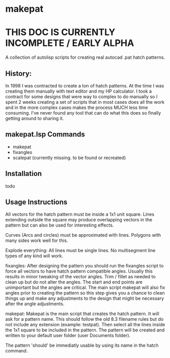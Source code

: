 # makepat

# THIS DOC IS CURRENTLY INCOMPLETE / EARLY ALPHA

A collection of autolisp scripts for creating real autocad .pat hatch patterns.

## History:
In 1998 I was contracted to create a ton of hatch patterns. At the time I was creating them manually with text editor and my HP calculator. I took a contract for some designs that were way to complex to do manually so I spent 2 weeks creating a set of scripts that in most cases does all the work and in the more complex cases makes the process MUCH less time consuming. I've never found any tool that can do what this does so finally getting around to sharing it.

## makepat.lsp Commands
* makepat
* fixangles
* scalepat (currently missing. to be found or recreated)

## Installation 
todo

## Usage Instructions
All vectors for the hatch pattern must be inside a 1x1 unit square. Lines extending outside the square may produce overlapping vectors in the pattern but can also be used for interesting effects.

Curves (Arcs and circles) must be approximated with lines. Polygons with many sides work well for this. 

Explode everything: All lines must be single lines. No multisegment line types of any kind will work.

fixangles: After designing the pattern you should run the fixangles script to force all vectors to have hatch pattern compatible angles. Usually this results in minor tweaking of the vector angles. Trim / fillet as needed to clean up but do not alter the angles. The start and end points are unimportant but the angles are critical. The main script makepat will also fix angles prior to creating the pattern so this step gives you a chance to clean things up and make any adjustments to the design that might be necessary after the angle adjustments.

makepat: Makepat is the main script that creates the hatch pattern. It will ask for a pattern name. This should follow the old 8.3 filename rules but do not include any extension (example: testpat). Then select all the lines inside the 1x1 square to be included in the pattern.  The pattern will be created and written to your default user folder (user Documents folder).

The pattern 'should' be immediatly usable by using its name in the hatch command.



